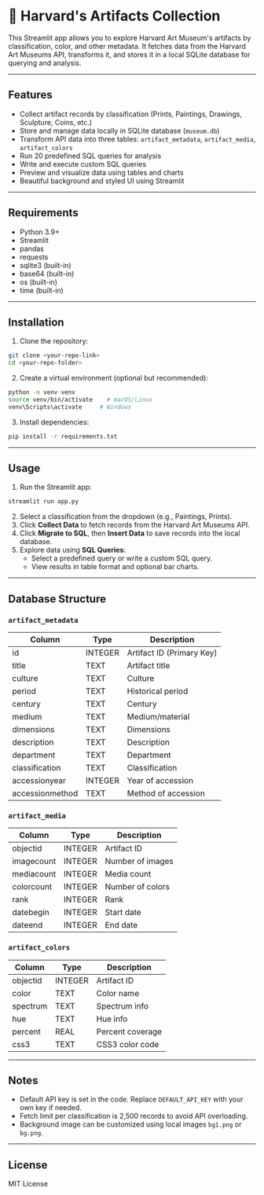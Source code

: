 # 🎨 Harvard's Artifacts Collection

This Streamlit app allows you to explore Harvard Art Museum's artifacts by classification, color, and other metadata. It fetches data from the Harvard Art Museums API, transforms it, and stores it in a local SQLite database for querying and analysis.

---

## Features

- Collect artifact records by classification (Prints, Paintings, Drawings, Sculpture, Coins, etc.)
- Store and manage data locally in SQLite database (`museum.db`)
- Transform API data into three tables: `artifact_metadata`, `artifact_media`, `artifact_colors`
- Run 20 predefined SQL queries for analysis
- Write and execute custom SQL queries
- Preview and visualize data using tables and charts
- Beautiful background and styled UI using Streamlit

---

## Requirements

- Python 3.9+
- Streamlit
- pandas
- requests
- sqlite3 (built-in)
- base64 (built-in)
- os (built-in)
- time (built-in)

---

## Installation

1. Clone the repository:

```bash
git clone <your-repo-link>
cd <your-repo-folder>
```

2. Create a virtual environment (optional but recommended):

```bash
python -m venv venv
source venv/bin/activate    # macOS/Linux
venv\Scripts\activate     # Windows
```

3. Install dependencies:

```bash
pip install -r requirements.txt
```

---

## Usage

1. Run the Streamlit app:

```bash
streamlit run app.py
```

2. Select a classification from the dropdown (e.g., Paintings, Prints).
3. Click **Collect Data** to fetch records from the Harvard Art Museums API.
4. Click **Migrate to SQL**, then **Insert Data** to save records into the local database.
5. Explore data using **SQL Queries**:
   - Select a predefined query or write a custom SQL query.
   - View results in table format and optional bar charts.

---

## Database Structure

### `artifact_metadata`
| Column           | Type    | Description                      |
|-----------------|---------|----------------------------------|
| id              | INTEGER | Artifact ID (Primary Key)        |
| title           | TEXT    | Artifact title                   |
| culture         | TEXT    | Culture                          |
| period          | TEXT    | Historical period                |
| century         | TEXT    | Century                          |
| medium          | TEXT    | Medium/material                  |
| dimensions      | TEXT    | Dimensions                       |
| description     | TEXT    | Description                      |
| department      | TEXT    | Department                       |
| classification  | TEXT    | Classification                   |
| accessionyear   | INTEGER | Year of accession                |
| accessionmethod | TEXT    | Method of accession              |

### `artifact_media`
| Column     | Type    | Description         |
|------------|---------|-------------------|
| objectid   | INTEGER | Artifact ID        |
| imagecount | INTEGER | Number of images  |
| mediacount | INTEGER | Media count       |
| colorcount | INTEGER | Number of colors |
| rank       | INTEGER | Rank              |
| datebegin  | INTEGER | Start date        |
| dateend    | INTEGER | End date          |

### `artifact_colors`
| Column    | Type   | Description      |
|-----------|--------|----------------|
| objectid  | INTEGER| Artifact ID     |
| color     | TEXT   | Color name      |
| spectrum  | TEXT   | Spectrum info   |
| hue       | TEXT   | Hue info        |
| percent   | REAL   | Percent coverage|
| css3      | TEXT   | CSS3 color code |

---

## Notes

- Default API key is set in the code. Replace `DEFAULT_API_KEY` with your own key if needed.
- Fetch limit per classification is 2,500 records to avoid API overloading.
- Background image can be customized using local images `bg1.png` or `bg.png`.

---

## License

MIT License
